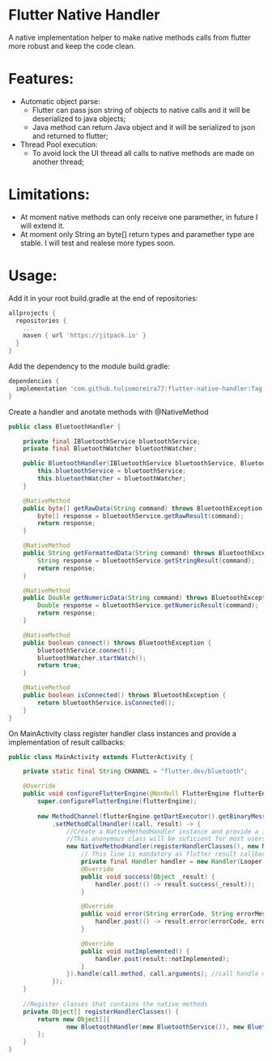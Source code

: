 # Flutter Native Handler
A native implementation helper to make native methods calls from flutter more robust and keep the code clean.

# Features:
* Automatic object parse: 
  * Flutter can pass json string of objects to native calls and it will be deserialized to java objects;
  * Java method can return Java object and it will be serialized to json and returned to flutter;
* Thread Pool execution:
  * To avoid lock the UI thread all calls to native methods are made on another thread;

# Limitations:
* At moment native methods can only receive one paramether, in future I will extend it.
* At moment only String an byte[] return types and paramether type are stable. I will test and realese more types soon.

# Usage:
Add it in your root build.gradle at the end of repositories:
```gradle
allprojects {
  repositories {
    ...
    maven { url 'https://jitpack.io' }
  }
}
```

Add the dependency to the module build.gradle:
```gradle
dependencies {
  implementation 'com.github.tuliomoreira77:flutter-native-handler:Tag'
}
```

Create a handler and anotate methods with @NativeMethod
```java
public class BluetoothHandler {

    private final IBluetoothService bluetoothService;
    private final BluetoothWatcher bluetoothWatcher;

    public BluetoothHandler(IBluetoothService bluetoothService, BluetoothWatcher bluetoothWatcher) {
        this.bluetoothService = bluetoothService;
        this.bluetoothWatcher = bluetoothWatcher;
    }

    @NativeMethod
    public byte[] getRawData(String command) throws BluetoothException {
        byte[] response = bluetoothService.getRawResult(command);
        return response;
    }

    @NativeMethod
    public String getFormattedData(String command) throws BluetoothException {
        String response = bluetoothService.getStringResult(command);
        return response;
    }

    @NativeMethod
    public Double getNumericData(String command) throws BluetoothException {
        Double response = bluetoothService.getNumericResult(command);
        return response;
    }

    @NativeMethod
    public boolean connect() throws BluetoothException {
        bluetoothService.connect();
        bluetoothWatcher.startWatch();
        return true;
    }

    @NativeMethod
    public boolean isConnected() throws BluetoothException {
        return bluetoothService.isConnected();
    }
}
```

On MainActivity class register handler class instances and provide a implementation of result callbacks:
```Java
public class MainActivity extends FlutterActivity {

    private static final String CHANNEL = "flutter.dev/bluetooth";

    @Override
    public void configureFlutterEngine(@NonNull FlutterEngine flutterEngine) {
        super.configureFlutterEngine(flutterEngine);
       
        new MethodChannel(flutterEngine.getDartExecutor().getBinaryMessenger(), CHANNEL)
            .setMethodCallHandler((call, result) -> {
                //Create a NativeMethodHandler instance and provide a implementation to NativeHandlerResult 
                //This anonymous class will be suficient for most users, but you can provide your own implementation
                new NativeMethodHandler(registerHandlerClasses(), new NativeHandlerResult() {
                    // This line is mandatory as flutter result callbacks need to execute on UI Thread
                    private final Handler handler = new Handler(Looper.getMainLooper()); 
                    @Override
                    public void success(Object _result) {
                        handler.post(() -> result.success(_result));
                    }

                    @Override
                    public void error(String errorCode, String errorMessage, Object errorDetails) {
                        handler.post(() -> result.error(errorCode, errorMessage, errorDetails));
                    }

                    @Override
                    public void notImplemented() {
                        handler.post(result::notImplemented);
                    }
                }).handle(call.method, call.arguments); //call handle method passing the funcion name and the arguments
            });
    }
    
    //Register classes that contains the native methods
    private Object[] registerHandlerClasses() {
        return new Object[]{
                new BluetoothHandler(new BluetoothService()), new BluetoothWatcher())),
        };
    }
}
```
